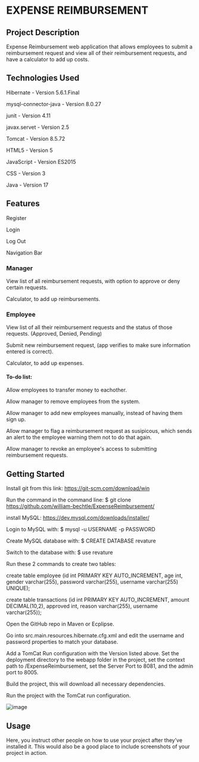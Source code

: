# **EXPENSE REIMBURSEMENT**

## **Project Description**
Expense Reimbursement web application that allows employees to submit a reimbursement request and view all of their reimbursement requests, and have a calculator to add up costs.

## **Technologies Used**
Hibernate - Version 5.6.1.Final

mysql-connector-java - Version 8.0.27

junit - Version 4.11

javax.servet - Version 2.5

Tomcat - Version 8.5.72

HTML5 - Version 5

JavaScript - Version ES2015

CSS - Version 3

Java - Version 17

## **Features**

Register

Login 

Log Out

Navigation Bar 

### **Manager**

View list of all reimbursement requests, with option to approve or deny certain requests.

Calculator, to add up reimbursements.

### **Employee**

View list of all their reimbursement requests and the status of those requests. (Approved, Denied, Pending)

Submit new reimbursement request, (app verifies to make sure information entered is correct).

Calculator, to add up expenses. 

#### **To-do list:**

Allow employees to transfer money to eachother.

Allow manager to remove employees from the system.

Allow manager to add new employees manually, instead of having them sign up.

Allow manager to flag a reimbursement request as susipicous, which sends an alert to the employee warning them not to do that again.

Allow manager to revoke an employee's access to submitting reimbursement requests.


## **Getting Started**
Install git from this link: https://git-scm.com/download/win

Run the command in the command line: $ git clone https://github.com/william-bechtle/ExpenseReimbursement/

install MySQL: https://dev.mysql.com/downloads/installer/

Login to MySQL with: $ mysql -u USERNAME -p PASSWORD
  
Create MySQL database with: $ CREATE DATABASE revature
  
Switch to the database with: $ use revature
  
Run these 2 commands to create two tables: 

create table employee (id int PRIMARY KEY AUTO_INCREMENT, age int, gender varchar(255), password varchar(255), username varchar(255) UNIQUE);

create table transactions (id int PRIMARY KEY AUTO_INCREMENT, amount DECIMAL(10,2), approved int, reason varchar(255), username varchar(255));

Open the GitHub repo in Maven or Ecplipse.

Go into src.main.resources.hibernate.cfg.xml and edit the username and password properties to match your database.

Add a TomCat Run configuration with the Version listed above. Set the deployment directory to the webapp folder in the project, set the context path to /ExpenseReimbursement, set the Server Port to 8081, and the admin port to 8005.

Build the project, this will download all necessary dependencies. 

Run the project with the TomCat run configuration.

![image](https://user-images.githubusercontent.com/93163143/145493202-0dc1124f-1434-43ea-873d-ac69636fea15.png)

  

  




## **Usage**
Here, you instruct other people on how to use your project after they’ve installed it. This would also be a good place to include screenshots of your project in action.

